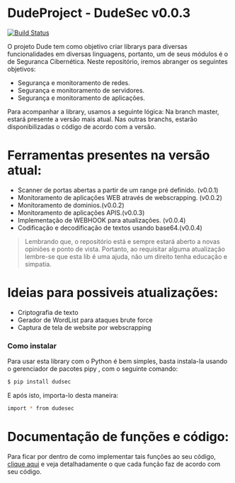 # DudeProject - DudeSec v0.0.3

[![Build Status](https://travis-ci.org/joemccann/dillinger.svg?branch=master)](https://test.pypi.org/project/dudesec/1.0.0/)


O projeto Dude tem como objetivo criar librarys para diversas funcionalidades em diversas linguagens, portanto, um de seus módulos é o de Seguranca Cibernética.
Neste repositório, iremos abranger os seguintes objetivos:

  - Segurança e monitoramento de redes.
  - Segurança e monitoramento de servidores.
  - Segurança e monitoramento de aplicações.

Para acompanhar a library, usamos a seguinte lógica: Na branch master, estará presente a versão mais atual. Nas outras branchs, estarão disponibilizadas o código de acordo com a versão.

# Ferramentas presentes na versão atual:

  - Scanner de portas abertas a partir de um range pré definido. (v0.0.1)
  - Monitoramento de aplicações WEB através de webscrapping. (v0.0.2)
  - Monitoramento de dominios.(v0.0.2)
  - Monitoramento de aplicações APIS.(v0.0.3)
  - Implementação de WEBHOOK para atualizações. (v0.0.4)
  - Codificação e decodificação de textos usando base64.(v0.0.4)

> Lembrando que, o repositório está e sempre estará aberto a novas opiniões
> e ponto de vista. Portanto, ao requisitar alguma atualização lembre-se
> que esta lib é uma ajuda, não um direito tenha educação e simpatia.

# Ideias para possiveis atualizações:

- Criptografia de texto
- Gerador de WordList para ataques brute force
- Captura de tela de website por webscrapping

### Como instalar

Para usar esta library com o Python é bem simples, basta instala-la usando o gerenciador de pacotes pipy , com o seguinte comando:

```sh
$ pip install dudsec
```

E após isto, importa-lo desta maneira:

```sh
import * from dudesec
```
# Documentação de funções e código:

Para ficar por dentro de como implementar tais funções ao seu código, [clique aqui](#) e veja detalhadamente o que cada função faz de acordo com seu código.
